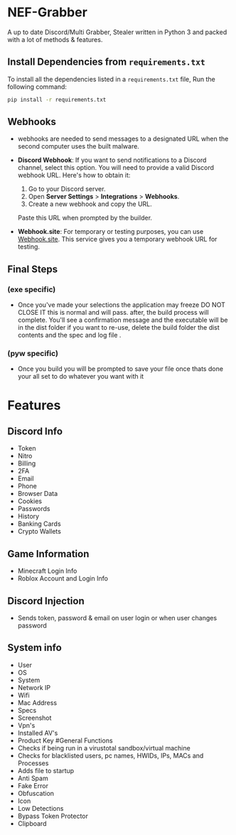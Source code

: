 # NEF-Grabber
A up to date Discord/Multi Grabber, Stealer written in Python 3 and packed with a lot of methods &amp; features.

## Install Dependencies from `requirements.txt`
To install all the dependencies listed in a `requirements.txt` file, Run the following command:
```bash
pip install -r requirements.txt
```

## Webhooks

- webhooks are needed to send messages to a designated URL when the second computer uses the built malware.

- **Discord Webhook**: If you want to send notifications to a Discord channel, select this option. You will need to provide a valid Discord webhook URL. Here's how to obtain it:

  1. Go to your Discord server.
   2. Open **Server Settings** > **Integrations** > **Webhooks**.
    3. Create a new webhook and copy the URL.
  
    Paste this URL when prompted by the builder.

- **Webhook.site**: For temporary or testing purposes, you can use [Webhook.site](https://webhook.site). This service gives you a temporary webhook URL for testing.

## Final Steps
### (exe specific)
- Once you've made your selections the application may freeze DO NOT CLOSE IT this is normal and will pass. after, the build process will complete. You'll see a confirmation message and the executable will be in the dist folder if you want to re-use, delete the build folder the dist contents and the spec and log file .
### (pyw specific)
- Once you build you will be prompted to save your file once thats done your all set to do whatever you want with it

# Features

## Discord Info
- Token
- Nitro
- Billing
- 2FA
- Email
- Phone
- Browser Data
- Cookies
- Passwords
- History
- Banking Cards
- Crypto Wallets
  
## Game Information
- Minecraft Login Info
- Roblox Account and Login Info

## Discord Injection
- Sends token, password & email on user login or when user changes password

## System info
- User
- OS
- System
- Network IP
- Wifi
- Mac Address
- Specs
- Screenshot
- Vpn's
- Installed AV's
- Product Key
  #General Functions
- Checks if being run in a virustotal sandbox/virtual machine
- Checks for blacklisted users, pc names, HWIDs, IPs, MACs and Processes
- Adds file to startup
- Anti Spam
- Fake Error
- Obfuscation
- Icon
- Low Detections
- Bypass Token Protector
- Clipboard
